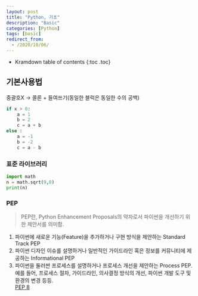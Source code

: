 ```yaml
---
layout: post
title: "Python, 기초"
description: "Basic"
categories: [Python]
tags: [basic]
redirect_from:
  - /2020/10/06/
---
```


* Kramdown table of contents
{:toc .toc}

## 기본사용법
중괄호X -> 콜론 + 들여쓰기(동일한 블럭은 동일한 수의 공백)

~~~ python
if x > 0:
    a = 1
    b = 2
    c = a + b
else :
    a = -1
    b = -2
    c = a - b
~~~

### 표준 라이브러리
~~~ python
import math
n = math.sqrt(9,0)
print(n)
~~~

### PEP
> PEP란, Python Enhancement Proposals의 약자로서 파이썬을 개선하기 위한 제안서를 의미함.    

1. 파이썬에 새로운 기능(Feature)을 추가하거나 구현 방식을 제안하는 Standard Track PEP
2. 파이썬 디자인 이슈를 설명하거나 일반적인 가이드라인 혹은 정보를 커뮤니티에 제공하는 Informational PEP
3. 파이썬을 둘러싼 프로세스를 설명하거나 프로세스 개선을 제안하는 Process PEP. 예를 들어, 프로세스 절차, 가이드라인, 의사결정 방식의 개선, 파이썬 개발 도구 및 환경의 변경 등등.    
[PEP 8](https://www.python.org/dev/peps/pep-0008)